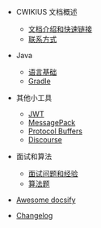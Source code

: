 - CWIKIUS 文档概述
  - [文档介绍和快速链接](README.md)
  - [联系方式](CONTACT.md)

- Java
  - [语言基础](java/fundamentals/index.md)
  - [Gradle](gradle.md)
  
- 其他小工具
  - [JWT](jwt/README.md)
  - [MessagePack](message-pack/index.md)
  - [Protocol Buffers](protocol-buffers/index.md)
  - [Discourse](discourse/index.md)

- 面试和算法
  - [面试问题和经验](interview/index.md)
  - [算法题](algorithm/index.md)
  
- [Awesome docsify](awesome.md)
- [Changelog](changelog.md)